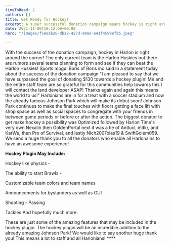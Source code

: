 ```yaml
---
timeToRead: 2
authors: []
title: Get Ready for Hockey!
excerpt: A super successful donation campaign means hockey is right around the corner!
date: 2021-11-06T10:12:00+00:00
hero: "/images/f5e8ab28-dba2-427d-94ad-e41f4599efdb.jpeg"

---
```

With the success of the donation campaign, hockey in Harlon is right around the corner! The only current team is the Harlon Huskies but there are rumors several teams planning to form and see if they can beat the Harlon Huskies! Sports mogul Boris of Boris inc said in a statement today about the success of the donation campaign "I am pleased to say that we have surpassed the goal of donating $130 towards a hockey plugin! Me and the entire staff team are so grateful for this communities help towards this I will contact the land developer ASAP! Thanks again and again this means the world to us!" Harlonians are in for a treat with a soccer stadium and now the already famous Johnson Park which will make its debut soon! Johnson Park continues to make the final touches with floors getting a face lift with shop space as well as social spaces to congregate with your friends in between game periods or before or after the action. The biggest donator to get make hockey a possibility was Optimized followed by Harlon Time's very own Nexalin then GoldenPortal next it was a tie of Antlucl, mltkr, and KarWe, then Pro of Survival, and lastly Nich2007olas19 & SwiftGolem059. We send a huge thank you to all the donators who enable all Harlonains to have an awesome experience! 

**Hockey Plugin May Include:**

Hockey like physics - 

The ability to start Brawls - 

Customizable team colors and team names  

Announcements for bystanders as well as GUI 

Shooting - Passing 

Tackles And hopefully much more.

These are just some of the amazing features that may be included in the hockey plugin. The hockey plugin will be an incredible addition to the already amazing Johnson Park! We would like to say another huge thank you! This means a lot to staff and all Harlonians! ****